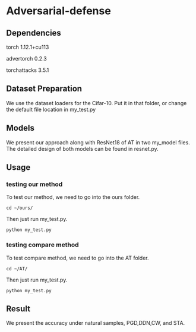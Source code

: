 # Adversarial-defense

## Dependencies
torch 1.12.1+cu113

advertorch 0.2.3

torchattacks 3.5.1

## Dataset Preparation
We use the dataset loaders for the Cifar-10. Put it in that folder, or change the default file location in my_test.py

## Models
We present our approach along with ResNet18 of AT in two my_model files. The detailed design of both models can be found in resnet.py.


## Usage
### testing our method 
To test our method, we need to go into the ours folder.
```
cd ~/ours/
```
Then just run my_test.py.
```
python my_test.py 
```

### testing compare method
To test compare method, we need to go into the AT folder.
```
cd ~/AT/
```
Then just run my_test.py.
```
python my_test.py 
```

## Result
We present the accuracy under natural samples, PGD,DDN,CW, and STA.
